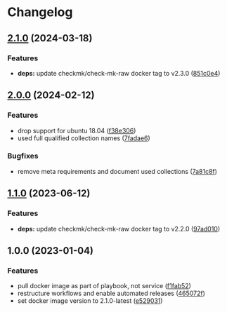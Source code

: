# Changelog

## [2.1.0](https://github.com/rolehippie/checkmk/compare/v2.0.0...v2.1.0) (2024-03-18)


### Features

* **deps:** update checkmk/check-mk-raw docker tag to v2.3.0 ([851c0e4](https://github.com/rolehippie/checkmk/commit/851c0e44312e2bbf89eb7ae49d0f65b7dc9b0989))

## [2.0.0](https://github.com/rolehippie/checkmk/compare/v1.1.0...v2.0.0) (2024-02-12)


### Features

* drop support for ubuntu 18.04 ([f38e306](https://github.com/rolehippie/checkmk/commit/f38e306f7ec26fc5eb2c17eae29fd759778f88d4))
* used full qualified collection names ([7fadae6](https://github.com/rolehippie/checkmk/commit/7fadae6b53052de1368d3576ae5056e238c0e6dd))


### Bugfixes

* remove meta requirements and document used collections ([7a81c8f](https://github.com/rolehippie/checkmk/commit/7a81c8f88561bda5e1181a67f2a2e349bfc93ddb))

## [1.1.0](https://github.com/rolehippie/checkmk/compare/v1.0.0...v1.1.0) (2023-06-12)


### Features

* **deps:** update checkmk/check-mk-raw docker tag to v2.2.0 ([97ad010](https://github.com/rolehippie/checkmk/commit/97ad0102a30f16058bcbfad4d70455b795860d40))

## 1.0.0 (2023-01-04)


### Features

* pull docker image as part of playbook, not service ([f1fab52](https://github.com/rolehippie/checkmk/commit/f1fab52d57eec0e4318284782f11be68c7417faa))
* restructure workflows and enable automated releases ([465072f](https://github.com/rolehippie/checkmk/commit/465072f115b7a54bd0c6da89f741f68d8e00e167))
* set docker image version to 2.1.0-latest ([e529031](https://github.com/rolehippie/checkmk/commit/e529031c00e7365b788906d04da9b572c82e74be))
